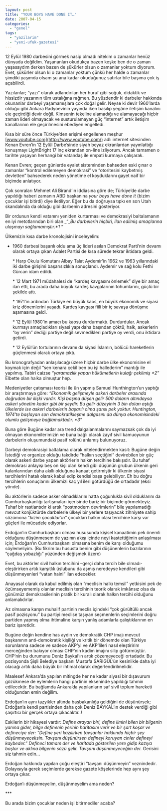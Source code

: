 ```yaml
---
layout: post
title: "YOUR BOYS HAVE DONE IT…"
date: 2007-04-15
categories: 
  - "genel"
tags: 
  - "yazilarim"
  - "yeni-ufuk-gazetesi"
---
```


12 Eylül 1980 darbesini görmek nasip olmadı nitekim o zamanlar henüz dünyada değildim. Yaşananları okudukça bazen keşke ben de o zaman yaşasaydım derken bazen de şükürler olsun o zamanlar yoktum diyorum. Evet, şükürler olsun ki o zamanlar yoktum çünkü her halde o zamanlar şimdiki yaşımda olsam şu ana kadar okuduğunuz satırlar bile başıma çok iş açabilirdi.

Yazılanlar; “yazı” olarak adlandırılan her huruf gibi soğuk, didaktik ve hissizdir yazarının tüm ustalığına rağmen. Bu yüzdendir ki darbeler hakkında okunanlar darbeyi yaşamamışlara çok doğal gelir. Neyse ki devir 1960’larda olduğu gibi Ankara Radyoevinin yayında iken basılıp yegâne iletişim kanalını ele geçirdiği devir değil. Kimsenin tekeline alamadığı ve alamayacağı hiçbir zaman lideri olmayacak ve susturulamayan güç “internet” artık iletişim kanallarının ele geçirilmesini ebediyen engelledi.

Kısa bir süre önce Türkiye’den erişimi engellenen meşhur [www.youtube.com](http://www.youtube.com/) adlı internet sitesinden Kenan Evren’in 12 Eylül Darbe’sinde siyah beyaz ekranlardan yayınlattığı konuşmayı LightBright 17 inç ekrandan on-line izliyorum. Ancak tamamen o tarihte yaşayan herhangi bir vatandaş ile empati kurmaya çalışarak.

Kenan Evren; geçen günlerde eyalet sisteminden bahseden eski çınar o zamanlar “kontrol edilemeyen demokrasi” ve “otoritesini kaybetmiş devletten” bahsederek neden yönetime el koyduklarını gayet naif bir biçimde anlatıyor.

Çok sonraları Mehmet Ali Birand’ın iddiasına göre de; Türkiye’de darbe yapıldığı haberi zamanın ABD başkanına _your boys have done it_ (bizim çocuklar işi bitirdi) diye iletiliyor. Eğer bu da doğruysa tıpkı en son Utah skandalında da olduğu gibi darbenin adresini gösteriyor.

Bir ordunun kendi vatanını yeniden kurtarması ve demokrasiyi baltalamanın en iyi metotlarından biri olan _“__Bu darbelerin hiçbiri, ilan edilmiş amaçlarına ulaşmayı sağlamamıştır.\*1 ”_

Ülkemizin kısa darbe kronolojisini inceleyelim:

- 1960 darbesi başarılı oldu ama üç lideri asılan Demokrat Parti’nin devamı olarak ortaya çıkan Adalet Partisi de kısa sürede tekrar iktidara geldi.  
      
    \* Harp Okulu Komutanı Albay Talat Aydemir’in 1962 ve 1963 yıllarındaki iki darbe girişimi başarısızlıkla sonuçlandı. Aydemir ve sağ kolu Fethi Gürcan idam edildi.  
      
    \* 12 Mart 1971 müdahalesi de “kardeş kavgasını önlemek” diye bir amaç ilan etti, bu arada daha büyük kardeş kavgalarının tohumlarını, güçlü bir şekilde attı.  
      
    \* 1971’in ardından Türkiye en büyük kaos, en büyük ekonomik ve siyasi kriz dönemlerini yaşadı. Kardeş kavgası fiili bir iç savaşa dönüşme aşamasına geldi.  
      
    \* 12 Eylül 1980’in amacı bu kaosu durdurmaktı. Durdurdular. Ancak kurmayı amaçladıkları siyasi yapı daha başından çöktü; halk, askerlerin “oy verin” dediği partiye değil sevmedikleri partiye oy verdi, onu iktidara getirdi.  
      
    \* 12 Eylül’ün tortularının devamı da siyasi İslamın, bölücü hareketlerin güçlenmesi olarak ortaya çıktı.

Bu kronografyadan anlaşılacağı üzere hiçbir darbe ülke ekonomisine el koymak için değil “sen kenara çekil ben bu işi hallederim” mantığı ile yapılmış. Tabiri caizse _“yaramazlık yapan hükümetlerin kulağı çekilmiş \*2”_ Elbette olan halka olmuştur hep.

Medeniyetler çatışması teorisi ile ün yapmış Samuel Hunthington’un yaptığı bir araştırmaya göre: _“Ekonomik gelişmeyle askeri darbeler arasında doğrudan bir ilişki vardır. Kişi başına düşen gelir 500 doların altındaysa askeri yönetim kader gibi bir şeydir. Bu gelir düzeyinin 3 bin doları aştığı ülkelerde ise askeri darbelerin başarılı olma şansı pek yoktur. Huntington, 1974'te başlayan son demokratikleşme dalgasını da dünya ekonomisindeki olumlu gelişmeye bağlamaktadır. \*3”_

Buna göre Bugüne kadar ara trend dalgalanmalarını saymazsak çok da iyi olmayan ekonomilerimizin ve buna bağlı olarak zayıf sivil kamuoyunun darbelerin oluşumundaki pasif rolünü anlamış bulunuyoruz.

Darbeyi demokrasiyi baltalama olarak nitelendirmekten kasıt: Bugüne değin İstediği ve organize olduğu takdirde “halkın seçtiğini” devirebilen bir güç olarak askeri darbe yapan aktörlerin halkın tercihine bakışıdır. Bu tuhaf demokrasi anlayışı beş on kişi olan kendi gibi düşünün grubun ülkenin geri kalanlarından daha akıllı olduğuna kanaat getirmiştir ki ülkenin siyasi tercihlerini hatalı olarak kabul edip kendisi başa gelebiliyor. Eh bu doğru tercihlerin sonuçlarını ülkemizi kaç yıl ileri götürdüğü de ortadadır (eksi yönde).

Bu aktörlerin sadece asker olmadıklarını hatta çoğunlukla sivil olduklarını da Cumhurbaşkanlığı tartışmaları içerisinde bariz bir biçimde görmekteyiz. Tuhaf bir rastlantıdır ki artık “postmodern devrimlerin” bile yapılamadığı mevcut konjüktürde darbelerle ülkeyi bir yerlere taşıyacak zihniyete sahip sözümona “_bizim çocuklar’ın”_ çocukları halkın olası tercihine karşı var güçleri ile mücadele ediyorlar.

Erdoğan’ın Cumhurbaşkanı olması hususunda kişisel kanaatimin pek önemli olduğunu düşünmesem de yazının akışı içinde neyi kastettiğimin anlaşılması için; Erdoğan’ın Cumhurbaşkanı olmasına benim de karşı olduğumu söylemeliyim. (Bu fikrim bu hususta benim gibi düşünenlerin bazılarının “çağdaş yobazlığı” yüzünden değişmek üzere)

Evet, bu aktörler sivil halkın tercihini –gerçi daha tercih bile olmadı- eleştirirken artık karşıtlık üslubunu da aşmış neredeyse kendileri gibi düşünmeyenleri “vatan haini” ilan edecekler.

Anayasal olarak da kabul edilmiş olan “meclisin halkı temsil” yetkisini pek de özümseyememiş olanlar meclisin tercihinin teorik olarak imkânsız olsa da günümüz demokrasilerinin pratik bir kuralı olarak halkın tercihi olduğunu anlamalıdırlar.

Az olmasına karşın muhalif partinin meclis içindeki “çok gürültülü ancak pasif pozisyonu” bu partiyi meclise taşıyan seçmenlerin seçimlerini doğru partiden yapmış olma ihtimaline karşın yanlış adamlarla çalıştıklarının en bariz işaretidir.

Bugüne değin kendine has aydın ve demokratik CHP imajı mevcut başkanının anti-demokratik kişiliği ve kritik bir dönemde olan Türkiye sorunlarına sadece ve sadece AKP’yi ve AKP’lileri nasıl eleştiririm merceğinden bakıyor olması CHP’nin kadim imajını silip götürmüştür. CHP’nin bu durumunu Deniz Baykal’ın artık çözemeyeceği ortadadır. Bu pozisyonda Şişli Belediye başkanı Mustafa SARIGÜL’ün kesinlikle daha iyi olacağı artık daha büyük bir ihtimal olarak değerlendirilmelidir.

Maalesef Ankara’da yapılan mitingde her ne kadar siyasi bir dışavurum gözükmese de eylemlerin hangi partinin ekseninde yapıldığı tahmin edilecektir. Bu bağlamda Ankara’da yapılanların saf sivil toplum hareketi olduğundan emin değilim.

Erdoğan’ın aynı tazyikler altında başbakanlığa geldiğini de düşünürsek; Erdoğan’a kendi partisinden daha çok Deniz BAYKAL’ın destek verdiği gibi şaşırtıcı bir gerçek ortaya çıkacaktır..!

Eskilerin bir hikayesi vardır: _Define arayan biri, define ilmini bilen bir bilgenin yanına gider, bilge definenin yerinin haritasını verir ve bir şart koşar ve defineciye der: “Define yeri kazılırken tavşanlar hakkında hiçbir şey düşünmeyeceksin. Tavşanı düşünürsen defineyi koruyan cinler defineyi kaybeder.” Defineci tamam der ve haritada gösterilen yere gidip kazıya başlar ve aklına bilgenin sözü gelir. Tavşanı düşünmeyeceğim der._ Gerisini siz tahmin edin…

Erdoğan hakkında yapılan çoğu eleştiri “tavşanı düşünmeyin” veznindedir. Dolayısıyla gerek seçimlerde gerekse gazete köşelerinde hep aynı şey ortaya çıkar.

Erdoğan’ı düşünmeyelim, düşünmeyelim ama neden?

\*\*\*

Bu arada bizim çocuklar neden işi bitirmediler acaba?
